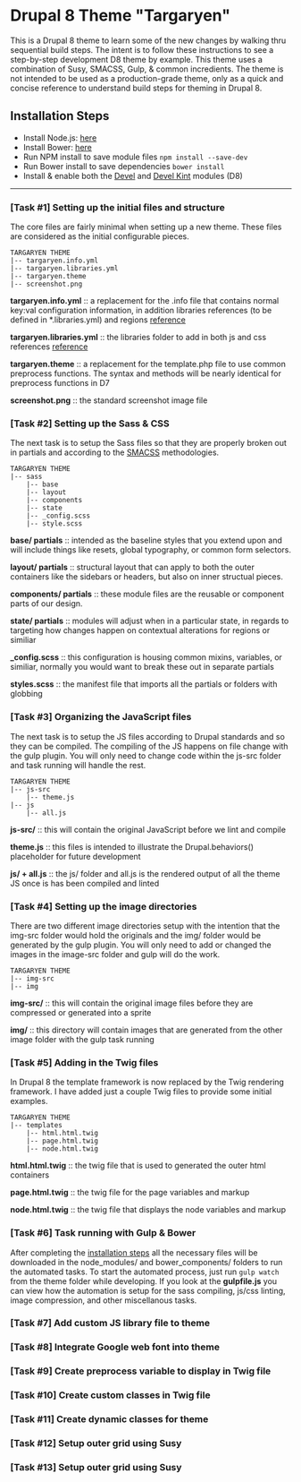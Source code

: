 # Drupal 8 Theme "Targaryen"
This is a Drupal 8 theme to learn some of the new changes by walking thru sequential build steps. The intent is to follow these instructions to see a step-by-step development D8 theme by example. This theme uses a combination of Susy, SMACSS, Gulp, & common incredients. The theme is not intended to be used as a production-grade theme, only as a quick and concise reference to understand build steps for theming in Drupal 8.

## Installation Steps 
  
* Install Node.js: [here](https://nodejs.org/) 
* Install Bower: [here](http://bower.io/)
* Run NPM install to save module files ```npm install --save-dev```
* Run Bower install to save dependencies ```bower install```
* Install & enable both the [Devel](https://www.drupal.org/project/devel) and [Devel Kint](https://www.drupal.org/project/devel) modules (D8)


- - - - - - - - - - - - - - - - - -  

### [Task #1] Setting up the initial files and structure

The core files are fairly minimal when setting up a new theme. These files are considered as the initial configurable pieces.   

```
TARGARYEN THEME
|-- targaryen.info.yml
|-- targaryen.libraries.yml 
|-- targaryen.theme
|-- screenshot.png 
```

**targaryen.info.yml** :: a replacement for the .info file that contains normal key:val configuration information, in addition libraries references (to be defined in *.libraries.yml) and regions [reference](https://www.drupal.org/node/2349827)

**targaryen.libraries.yml** :: the libraries folder to add in both js and css references [reference](https://www.drupal.org/theme-guide/8/assets)
 
**targaryen.theme** :: a replacement for the template.php file to use common preprocess functions. The syntax and methods will be nearly identical for preprocess functions in D7 

**screenshot.png** :: the standard screenshot image file


### [Task #2] Setting up the Sass & CSS

The next task is to setup the Sass files so that they are properly broken out in partials and according to the [SMACSS](https://smacss.com/) methodologies. 

```
TARGARYEN THEME
|-- sass
  	|-- base
	|-- layout
	|-- components
	|-- state
  	|-- _config.scss
  	|-- style.scss
``` 

**base/ partials** :: intended as the baseline styles that you extend upon and will include things like resets, global typography, or common form selectors. 

**layout/ partials** :: structural layout that can apply to both the outer containers like the sidebars or headers, but also on inner structual pieces. 

**components/ partials** :: these module files are the reusable or component parts of our design. 

**state/ partials** :: modules will adjust when in a particular state, in regards to targeting how changes happen on contextual alterations for regions or similiar  

**_config.scss** :: this configuration is housing common mixins, variables, or similiar, normally you would want to break these out in separate partials

**styles.scss** :: the manifest file that imports all the partials or folders with globbing 


### [Task #3] Organizing the JavaScript files

The next task is to setup the JS files according to Drupal standards and so they can be compiled. The compiling of the JS happens on file change with the gulp plugin. You will only need to change code within the js-src folder and task running will handle the rest. 

```
TARGARYEN THEME
|-- js-src
  	|-- theme.js
|-- js
  	|-- all.js
``` 

**js-src/** :: this will contain the original JavaScript before we lint and compile 

**theme.js** :: this files is intended to illustrate the Drupal.behaviors() placeholder for future development 

**js/ + all.js** :: the js/ folder and all.js is the rendered output of all the theme JS once is has been compiled and linted 


### [Task #4] Setting up the image directories

There are two different image directories setup with the intention that the img-src folder would hold the originals and the img/ folder would be generated by the gulp plugin. You will only need to add or changed the images in the image-src folder and gulp will do the work. 

```
TARGARYEN THEME
|-- img-src
|-- img
``` 

**img-src/** :: this will contain the original image files before they are compressed or generated into a sprite

**img/** :: this directory will contain images that are generated from the other image folder with the gulp task running 


### [Task #5] Adding in the Twig files

In Drupal 8 the template framework is now replaced by the Twig rendering framework. I have added just a couple Twig files to provide some initial examples. 

```
TARGARYEN THEME
|-- templates
	|-- html.html.twig
	|-- page.html.twig
	|-- node.html.twig
``` 

**html.html.twig** :: the twig file that is used to generated the outer html containers 

**page.html.twig** :: the twig file for the page variables and markup

**node.html.twig** :: the twig file that displays the node variables and markup

### [Task #6] Task running with Gulp & Bower

After completing the [installation steps](#installation-steps) all the necessary files will be downloaded in the node\_modules/ and bower\_components/ folders to run the automated tasks. To start the automated process, just run ```gulp watch``` from the theme folder while developing. If you look at the **gulpfile.js** you can view how the automation is setup for the sass compiling, js/css linting, image compression, and other miscellanous tasks.   


### [Task #7] Add custom JS library file to theme 


### [Task #8] Integrate Google web font into theme


### [Task #9] Create preprocess variable to display in Twig file


### [Task #10] Create custom classes in Twig file


### [Task #11] Create dynamic classes for theme


### [Task #12] Setup outer grid using Susy 


### [Task #13] Setup outer grid using Susy 





